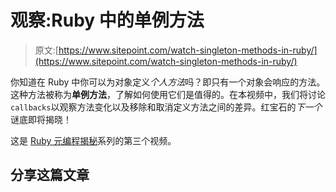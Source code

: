 # 观察:Ruby 中的单例方法

> 原文:[https://www.sitepoint.com/watch-singleton-methods-in-ruby/](https://www.sitepoint.com/watch-singleton-methods-in-ruby/)

你知道在 Ruby 中你可以为对象定义*个人方法*吗？即只有一个对象会响应的方法。这种方法被称为**单例方法**，了解如何使用它们是值得的。在本视频中，我们将讨论`callbacks`以观察方法变化以及移除和取消定义方法之间的差异。红宝石的*下一个*谜底即将揭晓！

这是 [Ruby 元编程揭秘](https://www.sitepoint.com/series/ruby-metaprogramming-revealed/)系列的第三个视频。

## 分享这篇文章